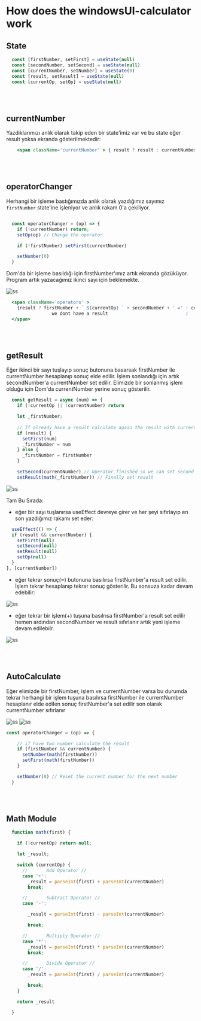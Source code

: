 # How does the windowsUI-calculator  work


## State
```js
  const [firstNumber, setFirst] = useState(null)
  const [secondNumber, setSecond] = useState(null)
  const [currentNumber, setNumber] = useState(0)
  const [result, setResult] = useState(null)
  const [currentOp, setOp] = useState(null)
```

<br>
<br>

## currentNumber 
Yazdıklarımızı anlık olarak takip eden bir state'imiz var
ve bu state eğer result yoksa ekranda gösterilmektedir:

```jsx
	<span className='currentNumber' > { result ? result : currentNumber } </span>
```

<br>
<br>

## operatorChanger 
Herhangi bir işleme bastığımızda anlık olarak yazdığımız
sayımız `firstNumber` state'ine işleniyor ve anlık rakam
0'a çekiliyor.

```jsx

  const operatorChanger = (op) => {
    if (!currentNumber) return;
    setOp(op) // Change the operator

    if (!firstNumber) setFirst(currentNumber)

    setNumber(0)
  }

```

Dom'da bir işleme basıldığı için firstNumber'ımız artık
ekranda gözüküyor. Program artık yazacağımız ikinci sayı
için beklemekte.

![ss](https://gcdnb.pbrd.co/images/WSKc4E7itggC.png?o=1)

```jsx
  <span className='operators' >
    {result ? firstNumber + ` ${currentOp} ` + secondNumber + ' =' : currentOp ? firstNumber + ` ${currentOp}` : ''  }
                 we dont have a result                             :     we have a operator '16 +'
  </span>
```
<br>
<br>

## getResult
Eğer ikinci bir sayı tuşlayıp sonuç butonuna basarsak firstNumber ile currentNumber hesaplanıp sonuç elde edilir. İşlem sonlandığı için artık secondNumber'a currentNumber set edilir. Elimizde bir sonlanmış işlem olduğu için Dom'da currentNumber yerine sonuç gösterilir.
```jsx
  const getResult = async (num) => {
    if (!currentOp || !currentNumber) return

    let _firstNumber;
    
    // İf already have a result calculate again the result with current number
    if (result) {
      setFirst(num)
      _firstNumber = num
    } else {
      _firstNumber = firstNumber
    }

    setSecond(currentNumber) // Operator finished so we can set second number to show on screen
    setResult(math(_firstNumber)) // Finally set result

```

![ss](https://gcdnb.pbrd.co/images/5IaD645bCwOG.png?o=1)


Tam Bu Sırada:
 - eğer bir sayı tuşlanırsa useEffect devreye girer ve her şeyi sıfırlayıp en son yazdığımız rakamı set eder:
  ```jsx
    useEffect(() => {
    if (result && currentNumber) {
      setFirst(null)
      setSecond(null)
      setResult(null)
      setOp(null)
    } 
  }, [currentNumber])
  ```
  - eğer tekrar sonuç(=) butonuna basılırsa firstNumber'a result set edilir. İşlem tekrar hesaplanıp tekrar sonuç gösterilir. Bu sonsuza kadar devam edebilir:
  
![ss](https://gcdnb.pbrd.co/images/tiTPtMuCeXPU.png?o=1)

  - eğer tekrar bir işlem(+) tuşuna basılrısa firstNumber'a result set edilir hemen ardından secondNumber ve result sıfırlanır artık yeni işleme devam edilebilr.

![ss](https://gcdnb.pbrd.co/images/YeolBNw7ImbH.png?o=1)

<br>
<br>

## AutoCalculate

Eğer elimizde bir firstNumber, işlem ve currentNumber varsa bu durumda tekrar herhangi bir işlem tuşuna basılırsa firstNumber ile currentNumber hesaplanır elde edilen sonuç firstNumber'a set edilir son olarak currentNumber sıfırlanır

![ss](https://gcdnb.pbrd.co/images/3zgyYzxCi68l.png?o=1) ![ss](https://gcdnb.pbrd.co/images/zVq6cmW5Nip3.png?o=1)

```js
const operatorChanger = (op) => {

    // if have two number calculate the result
    if (firstNumber && currentNumber) {
      setNumber(math(firstNumber))
      setFirst(math(firstNumber))
    }

    setNumber(0) // Reset the current number for the next number
  }
```
<br>
<br>

## Math Module

```js
  function math(first) {

    if (!currentOp) return null;

    let _result;

    switch (currentOp) {
      //       Add Operator //
      case '+':
        _result = parseInt(first) + parseInt(currentNumber)
        break;

      //       Subtract Operator //
      case '-':

        _result = parseInt(first) - parseInt(currentNumber)

        break;

      //       Multiply Operator //
      case '*':
        _result = parseInt(first) * parseInt(currentNumber)
        break;

      //       Divide Operator //
      case '/':
        _result = parseInt(first) / parseInt(currentNumber)

        break;
    }

    return _result

  }
```

